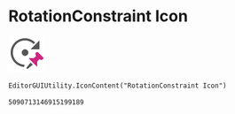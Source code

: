 # RotationConstraint Icon
![](/img/RotationConstraint%20Icon.png)

``` CSharp
EditorGUIUtility.IconContent("RotationConstraint Icon")
```
```
5090713146915199189
```
